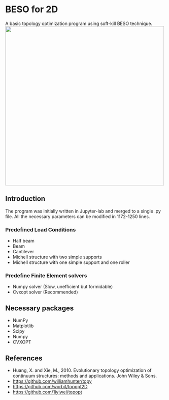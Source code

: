 # BESO for 2D
A basic topology optimization program using soft-kill BESO technique.
<img src="https://github.com/ToddyXuTao/BESO-for-2D/blob/master/Examples/Introduction.png" width="500">

## Introduction
The program was initially written in Jupyter-lab and merged to a single .py file.
All the necessary parameters can be modified in 1172-1250 lines.

### Predefined Load Conditions
- Half beam
- Beam
- Cantilever
- Michell structure with two simple supports
- Michell structure with one simple support and one roller

### Predefine Finite Element solvers
- Numpy solver (Slow, unefficient but formidable)
- Cvxopt solver (Recommended)

## Necessary packages
- NumPy
- Matplotlib
- Scipy
- Numpy
- CVXOPT

## References
- Huang, X. and Xie, M., 2010. Evolutionary topology optimization of continuum structures: methods and applications. John Wiley & Sons.
- https://github.com/williamhunter/topy
- https://github.com/worbit/topopt2D
- https://github.com/1iyiwei/topopt
